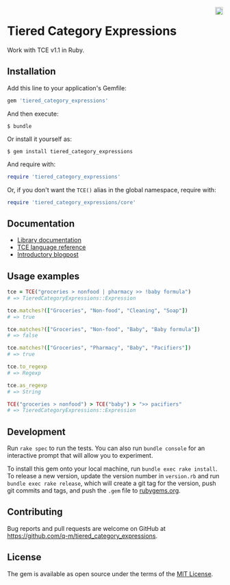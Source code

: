 <div style="float: right">
<a href="https://badge.fury.io/rb/tiered_category_expressions"><img src="https://badge.fury.io/rb/tiered_category_expressions.svg" alt="Rubygem" height="18" /></a>
</div>

# Tiered Category Expressions

Work with TCE v1.1 in Ruby.

## Installation

Add this line to your application's Gemfile:

```ruby
gem 'tiered_category_expressions'
```

And then execute:

    $ bundle

Or install it yourself as:

    $ gem install tiered_category_expressions

And require with:

```ruby
require 'tiered_category_expressions'
```

Or, if you don't want the `TCE()` alias in the global namespace, require with:

```ruby
require 'tiered_category_expressions/core'
```

## Documentation

  - [Library documentation](https://www.rubydoc.info/gems/tiered_category_expressions/)
  - [TCE language reference](https://www.rubydoc.info/gems/tiered_category_expressions/file/LANGREF.md)
  - [Introductory blogpost](https://developers.thequestionmark.org/2019/07/24/pattern-matching-expert-system-classification)

## Usage examples

```ruby
tce = TCE("groceries > nonfood | pharmacy >> !baby formula")
# => TieredCategoryExpressions::Expression

tce.matches?(["Groceries", "Non-food", "Cleaning", "Soap"])
# => true

tce.matches?(["Groceries", "Non-food", "Baby", "Baby formula"])
# => false

tce.matches?(["Groceries", "Pharmacy", "Baby", "Pacifiers"])
# => true

tce.to_regexp
# => Regexp

tce.as_regexp
# => String

TCE("groceries > nonfood") > TCE("baby") > ">> pacifiers"
# => TieredCategoryExpressions::Expression
```

## Development

Run `rake spec` to run the tests. You can also run `bundle console` for an interactive prompt that will allow you to experiment.

To install this gem onto your local machine, run `bundle exec rake install`. To release a new version, update the version number in `version.rb` and run `bundle exec rake release`, which will create a git tag for the version, push git commits and tags, and push the `.gem` file to [rubygems.org](https://rubygems.org).

## Contributing

Bug reports and pull requests are welcome on GitHub at https://github.com/q-m/tiered_category_expressions.

## License

The gem is available as open source under the terms of the [MIT License](http://opensource.org/licenses/MIT).
